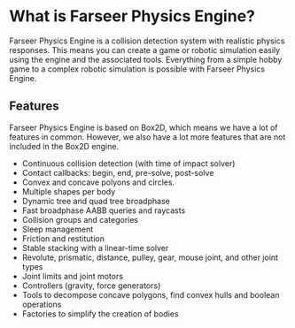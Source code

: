 # What is Farseer Physics Engine?

Farseer Physics Engine is a collision detection system with realistic physics responses. This means you can create a game or robotic simulation easily using the engine and the associated tools. Everything from a simple hobby game to a complex robotic simulation is possible with Farseer Physics Engine.

## Features

Farseer Physics Engine is based on Box2D, which means we have a lot of features in common. However, we also have a lot more features that are not included in the Box2D engine.

* Continuous collision detection (with time of impact solver)
* Contact callbacks: begin, end, pre-solve, post-solve
* Convex and concave polyons and circles.
* Multiple shapes per body
* Dynamic tree and quad tree broadphase
* Fast broadphase AABB queries and raycasts
* Collision groups and categories
* Sleep management
* Friction and restitution
* Stable stacking with a linear-time solver
* Revolute, prismatic, distance, pulley, gear, mouse joint, and other joint types
* Joint limits and joint motors
* Controllers (gravity, force generators)
* Tools to decompose concave polygons, find convex hulls and boolean operations
* Factories to simplify the creation of bodies